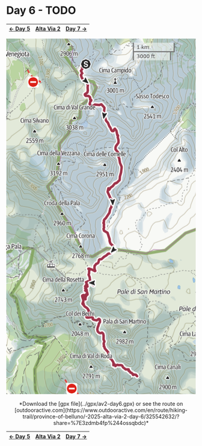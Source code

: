 # Day 6 - TODO

|[← Day 5](../day5)|[Alta Via 2](../)|[Day 7 →](../day7)|
|:-|:-:|-:|

![Map of the route, day 6](../img/25-0000-map.png)
<p align="center">
*Download the [gpx file](../gpx/av2-day6.gpx) or see the route on
[outdooractive.com](https://www.outdooractive.com/en/route/hiking-trail/province-of-belluno/-2025-alta-via-2-day-6/325542632/?share=%7E3zdmb4fp%244ossqbdc)*
</p>

|[← Day 5](../day5)|[Alta Via 2](../)|[Day 7 →](../day7)|
|:-|:-:|-:|
